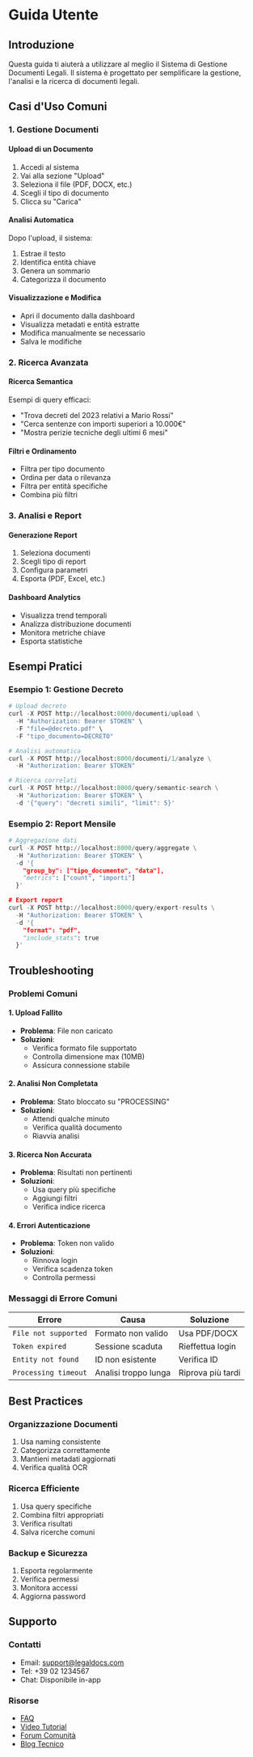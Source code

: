 # Guida Utente

## Introduzione

Questa guida ti aiuterà a utilizzare al meglio il Sistema di Gestione Documenti Legali. Il sistema è progettato per semplificare la gestione, l'analisi e la ricerca di documenti legali.

## Casi d'Uso Comuni

### 1. Gestione Documenti

#### Upload di un Documento
1. Accedi al sistema
2. Vai alla sezione "Upload"
3. Seleziona il file (PDF, DOCX, etc.)
4. Scegli il tipo di documento
5. Clicca su "Carica"

#### Analisi Automatica
Dopo l'upload, il sistema:
1. Estrae il testo
2. Identifica entità chiave
3. Genera un sommario
4. Categorizza il documento

#### Visualizzazione e Modifica
- Apri il documento dalla dashboard
- Visualizza metadati e entità estratte
- Modifica manualmente se necessario
- Salva le modifiche

### 2. Ricerca Avanzata

#### Ricerca Semantica
Esempi di query efficaci:
- "Trova decreti del 2023 relativi a Mario Rossi"
- "Cerca sentenze con importi superiori a 10.000€"
- "Mostra perizie tecniche degli ultimi 6 mesi"

#### Filtri e Ordinamento
- Filtra per tipo documento
- Ordina per data o rilevanza
- Filtra per entità specifiche
- Combina più filtri

### 3. Analisi e Report

#### Generazione Report
1. Seleziona documenti
2. Scegli tipo di report
3. Configura parametri
4. Esporta (PDF, Excel, etc.)

#### Dashboard Analytics
- Visualizza trend temporali
- Analizza distribuzione documenti
- Monitora metriche chiave
- Esporta statistiche

## Esempi Pratici

### Esempio 1: Gestione Decreto
```python
# Upload decreto
curl -X POST http://localhost:8000/documenti/upload \
  -H "Authorization: Bearer $TOKEN" \
  -F "file=@decreto.pdf" \
  -F "tipo_documento=DECRETO"

# Analisi automatica
curl -X POST http://localhost:8000/documenti/1/analyze \
  -H "Authorization: Bearer $TOKEN"

# Ricerca correlati
curl -X POST http://localhost:8000/query/semantic-search \
  -H "Authorization: Bearer $TOKEN" \
  -d '{"query": "decreti simili", "limit": 5}'
```

### Esempio 2: Report Mensile
```python
# Aggregazione dati
curl -X POST http://localhost:8000/query/aggregate \
  -H "Authorization: Bearer $TOKEN" \
  -d '{
    "group_by": ["tipo_documento", "data"],
    "metrics": ["count", "importi"]
  }'

# Export report
curl -X POST http://localhost:8000/query/export-results \
  -H "Authorization: Bearer $TOKEN" \
  -d '{
    "format": "pdf",
    "include_stats": true
  }'
```

## Troubleshooting

### Problemi Comuni

#### 1. Upload Fallito
- **Problema**: File non caricato
- **Soluzioni**:
  - Verifica formato file supportato
  - Controlla dimensione max (10MB)
  - Assicura connessione stabile

#### 2. Analisi Non Completata
- **Problema**: Stato bloccato su "PROCESSING"
- **Soluzioni**:
  - Attendi qualche minuto
  - Verifica qualità documento
  - Riavvia analisi

#### 3. Ricerca Non Accurata
- **Problema**: Risultati non pertinenti
- **Soluzioni**:
  - Usa query più specifiche
  - Aggiungi filtri
  - Verifica indice ricerca

#### 4. Errori Autenticazione
- **Problema**: Token non valido
- **Soluzioni**:
  - Rinnova login
  - Verifica scadenza token
  - Controlla permessi

### Messaggi di Errore Comuni

| Errore | Causa | Soluzione |
|--------|-------|-----------|
| `File not supported` | Formato non valido | Usa PDF/DOCX |
| `Token expired` | Sessione scaduta | Rieffettua login |
| `Entity not found` | ID non esistente | Verifica ID |
| `Processing timeout` | Analisi troppo lunga | Riprova più tardi |

## Best Practices

### Organizzazione Documenti
1. Usa naming consistente
2. Categorizza correttamente
3. Mantieni metadati aggiornati
4. Verifica qualità OCR

### Ricerca Efficiente
1. Usa query specifiche
2. Combina filtri appropriati
3. Verifica risultati
4. Salva ricerche comuni

### Backup e Sicurezza
1. Esporta regolarmente
2. Verifica permessi
3. Monitora accessi
4. Aggiorna password

## Supporto

### Contatti
- Email: support@legaldocs.com
- Tel: +39 02 1234567
- Chat: Disponibile in-app

### Risorse
- [FAQ](faq.md)
- [Video Tutorial](tutorials/)
- [Forum Comunità](forum/)
- [Blog Tecnico](blog/) 